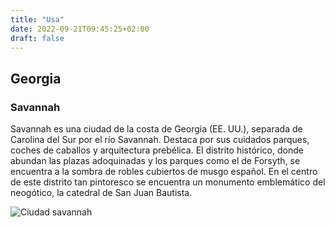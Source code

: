 ```yaml
---
title: "Usa"
date: 2022-09-21T09:45:25+02:00
draft: false
---
```


## Georgia
### Savannah

Savannah es una ciudad de la costa de Georgia (EE. UU.), separada de Carolina del Sur por el río Savannah. Destaca por sus cuidados parques, coches de caballos y arquitectura prebélica. El distrito histórico, donde abundan las plazas adoquinadas y los parques como el de Forsyth, se encuentra a la sombra de robles cubiertos de musgo español. En el centro de este distrito tan pintoresco se encuentra un monumento emblemático del neogótico, la catedral de San Juan Bautista.

![Ciudad savannah](https://www.tybeeisland.com/wp-content/uploads/2021/08/Old-Savannah-Tours1.jpeg)
